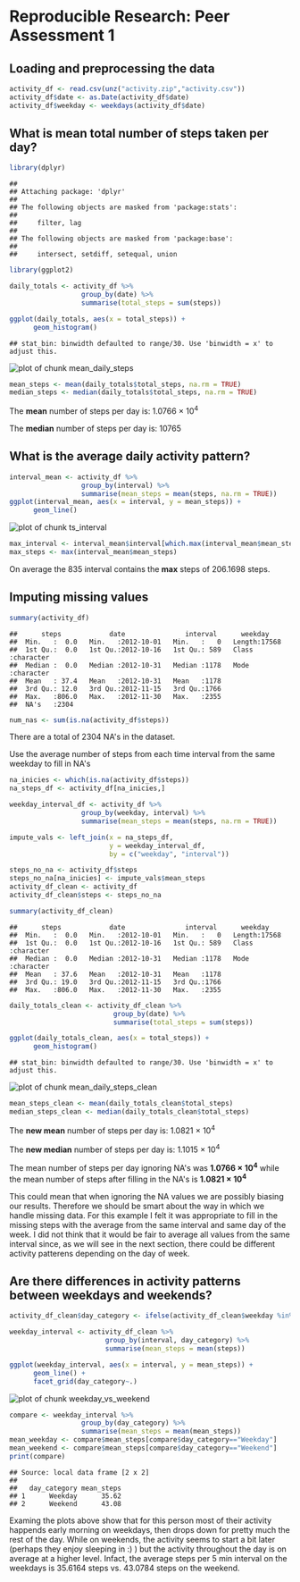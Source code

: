 # Reproducible Research: Peer Assessment 1


## Loading and preprocessing the data


```r
activity_df <- read.csv(unz("activity.zip","activity.csv"))
activity_df$date <- as.Date(activity_df$date)
activity_df$weekday <- weekdays(activity_df$date)
```

## What is mean total number of steps taken per day?

```r
library(dplyr)
```

```
## 
## Attaching package: 'dplyr'
## 
## The following objects are masked from 'package:stats':
## 
##     filter, lag
## 
## The following objects are masked from 'package:base':
## 
##     intersect, setdiff, setequal, union
```

```r
library(ggplot2)

daily_totals <- activity_df %>%
                  group_by(date) %>%
                  summarise(total_steps = sum(steps))

ggplot(daily_totals, aes(x = total_steps)) +
      geom_histogram()
```

```
## stat_bin: binwidth defaulted to range/30. Use 'binwidth = x' to adjust this.
```

![plot of chunk mean_daily_steps](./PA1_template_files/figure-html/mean_daily_steps.png) 

```r
mean_steps <- mean(daily_totals$total_steps, na.rm = TRUE)
median_steps <- median(daily_totals$total_steps, na.rm = TRUE)
```
The **mean** number of steps per day is: 1.0766 &times; 10<sup>4</sup>

The **median** number of steps per day is: 10765

## What is the average daily activity pattern?

```r
interval_mean <- activity_df %>%
                  group_by(interval) %>%
                  summarise(mean_steps = mean(steps, na.rm = TRUE))
ggplot(interval_mean, aes(x = interval, y = mean_steps)) +
      geom_line()
```

![plot of chunk ts_interval](./PA1_template_files/figure-html/ts_interval.png) 

```r
max_interval <- interval_mean$interval[which.max(interval_mean$mean_steps)]
max_steps <- max(interval_mean$mean_steps)
```
On average the 835 interval contains the **max** steps
of 206.1698 steps.

## Imputing missing values

```r
summary(activity_df)
```

```
##      steps            date               interval      weekday         
##  Min.   :  0.0   Min.   :2012-10-01   Min.   :   0   Length:17568      
##  1st Qu.:  0.0   1st Qu.:2012-10-16   1st Qu.: 589   Class :character  
##  Median :  0.0   Median :2012-10-31   Median :1178   Mode  :character  
##  Mean   : 37.4   Mean   :2012-10-31   Mean   :1178                     
##  3rd Qu.: 12.0   3rd Qu.:2012-11-15   3rd Qu.:1766                     
##  Max.   :806.0   Max.   :2012-11-30   Max.   :2355                     
##  NA's   :2304
```

```r
num_nas <- sum(is.na(activity_df$steps))
```
There are a total of 2304 NA's in the dataset.

Use the average number of steps from each time interval from the same weekday to fill in NA's

```r
na_inicies <- which(is.na(activity_df$steps))
na_steps_df <- activity_df[na_inicies,]

weekday_interval_df <- activity_df %>%
                  group_by(weekday, interval) %>%
                  summarise(mean_steps = mean(steps, na.rm = TRUE))

impute_vals <- left_join(x = na_steps_df,
                         y = weekday_interval_df,
                         by = c("weekday", "interval"))

steps_no_na <- activity_df$steps
steps_no_na[na_inicies] <- impute_vals$mean_steps
activity_df_clean <- activity_df
activity_df_clean$steps <- steps_no_na

summary(activity_df_clean)
```

```
##      steps            date               interval      weekday         
##  Min.   :  0.0   Min.   :2012-10-01   Min.   :   0   Length:17568      
##  1st Qu.:  0.0   1st Qu.:2012-10-16   1st Qu.: 589   Class :character  
##  Median :  0.0   Median :2012-10-31   Median :1178   Mode  :character  
##  Mean   : 37.6   Mean   :2012-10-31   Mean   :1178                     
##  3rd Qu.: 19.0   3rd Qu.:2012-11-15   3rd Qu.:1766                     
##  Max.   :806.0   Max.   :2012-11-30   Max.   :2355
```


```r
daily_totals_clean <- activity_df_clean %>%
                          group_by(date) %>%
                          summarise(total_steps = sum(steps))

ggplot(daily_totals_clean, aes(x = total_steps)) +
      geom_histogram()
```

```
## stat_bin: binwidth defaulted to range/30. Use 'binwidth = x' to adjust this.
```

![plot of chunk mean_daily_steps_clean](./PA1_template_files/figure-html/mean_daily_steps_clean.png) 

```r
mean_steps_clean <- mean(daily_totals_clean$total_steps)
median_steps_clean <- median(daily_totals_clean$total_steps)
```
The **new mean** number of steps per day is: 1.0821 &times; 10<sup>4</sup>

The **new median** number of steps per day is: 1.1015 &times; 10<sup>4</sup>

The mean number of steps per day ignoring NA's was **1.0766 &times; 10<sup>4</sup>** while the mean number of steps after filling in the NA's is **1.0821 &times; 10<sup>4</sup>**

This could mean that when ignoring the NA values we are possibly biasing our results. Therefore we should be smart about the way in which we handle missing data. For this example I felt it was appropriate to fill in the missing steps with the average from the same interval and same day of the week. I did not think that it would be fair to average all values from the same interval since, as we will see in the next section, there could be different activity patterens depending on the day of week.

## Are there differences in activity patterns between weekdays and weekends?


```r
activity_df_clean$day_category <- ifelse(activity_df_clean$weekday %in% c("Saturday","Sunday"),"Weekend", "Weekday")

weekday_interval <- activity_df_clean %>%
                        group_by(interval, day_category) %>%
                        summarise(mean_steps = mean(steps))

ggplot(weekday_interval, aes(x = interval, y = mean_steps)) +
      geom_line() +
      facet_grid(day_category~.)
```

![plot of chunk weekday_vs_weekend](./PA1_template_files/figure-html/weekday_vs_weekend.png) 

```r
compare <- weekday_interval %>%
                  group_by(day_category) %>%
                  summarise(mean_steps = mean(mean_steps))
mean_weekday <- compare$mean_steps[compare$day_category=="Weekday"]
mean_weekend <- compare$mean_steps[compare$day_category=="Weekend"]
print(compare)
```

```
## Source: local data frame [2 x 2]
## 
##   day_category mean_steps
## 1      Weekday      35.62
## 2      Weekend      43.08
```

Examing the plots above show that for this person most of their activity happends early morning on weekdays, then drops down for pretty much the rest of the day. While on weekends, the activity seems to start a bit later (perhaps they enjoy sleeping in :) ) but the activity throughout the day is on average at a higher level. Infact, the average steps per 5 min interval on the weekdays is 35.6164 steps vs. 43.0784 steps on the weekend.



